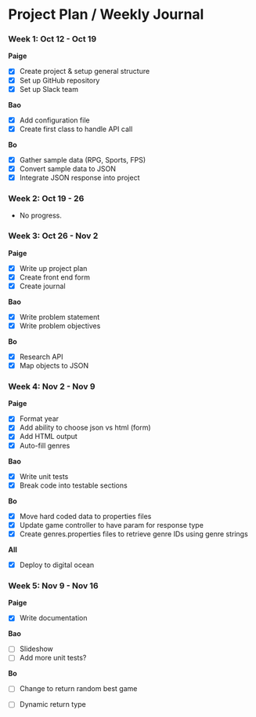 # Project Plan / Weekly Journal

### Week 1: Oct 12 - Oct 19  
**Paige**    
- [X] Create project & setup general structure  
- [X] Set up GitHub repository  
- [X] Set up Slack team  

**Bao**  
- [X] Add configuration file  
- [X] Create first class to handle API call  

**Bo**  
- [X] Gather sample data (RPG, Sports, FPS)  
- [X] Convert sample data to JSON   
- [X] Integrate JSON response into project  

### Week 2: Oct 19 - 26  
- No progress.  

### Week 3: Oct 26 - Nov 2  
**Paige**    
- [X] Write up project plan  
- [X] Create front end form  
- [x] Create journal  

**Bao**  
- [X] Write problem statement  
- [X] Write problem objectives 

**Bo**  
- [X] Research API  
- [X] Map objects to JSON 

### Week 4: Nov 2 - Nov 9  
**Paige**  
- [X] Format year
- [X] Add ability to choose json vs html (form)
- [X] Add HTML output
- [X] Auto-fill genres

**Bao**  
- [X] Write unit tests  
- [X] Break code into testable sections

**Bo**  
- [X] Move hard coded data to properties files
- [X] Update game controller to have param for response type
- [X] Create genres.properties files to retrieve genre IDs using genre strings

**All**  
- [X] Deploy to digital ocean  

### Week 5: Nov 9 - Nov 16  
**Paige**  
- [X] Write documentation  

**Bao**  
- [ ] Slideshow
- [ ] Add more unit tests?

**Bo**  
- [ ] Change to return random best game
- [ ] Dynamic return type




